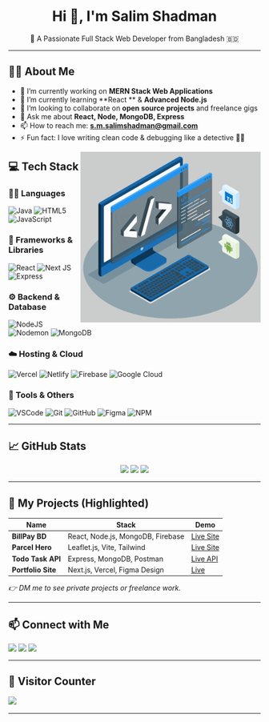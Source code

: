 <h1 align="center">Hi 👋, I'm Salim Shadman</h1>
<p align="center">🚀 A Passionate Full Stack Web Developer from Bangladesh 🇧🇩</p>

---

## 🧑‍💻 About Me

- 🔭 I’m currently working on **MERN Stack Web Applications**
- 🌱 I’m currently learning **React ** & **Advanced Node.js**
- 👯 I’m looking to collaborate on **open source projects** and freelance gigs
- 💬 Ask me about **React, Node, MongoDB, Express**
- 📫 How to reach me: **s.m.salimshadman@gmail.com**
- ⚡ Fun fact: I love writing clean code & debugging like a detective 🕵️‍♂️





<img align="right" alt="GIF" src="https://raw.githubusercontent.com/Salim-Shadman/Salim-Shadman/main/techstack.gif" width="360px"/>




## 💻 Tech Stack

### 👨‍💻 Languages
![Java](https://img.shields.io/badge/Java-%23ED8B00.svg?style=for-the-badge&logo=openjdk&logoColor=white)
![HTML5](https://img.shields.io/badge/HTML5-%23E34F26.svg?style=for-the-badge&logo=html5&logoColor=white)
![JavaScript](https://img.shields.io/badge/JavaScript-%23323330.svg?style=for-the-badge&logo=javascript&logoColor=%23F7DF1E)

### 🧩 Frameworks & Libraries
![React](https://img.shields.io/badge/React-%2320232a.svg?style=for-the-badge&logo=react&logoColor=%2361DAFB)
![Next JS](https://img.shields.io/badge/Next.js-black?style=for-the-badge&logo=next.js&logoColor=white)
![Express](https://img.shields.io/badge/Express.js-%23404d59.svg?style=for-the-badge&logo=express&logoColor=white)

### ⚙️ Backend & Database
![NodeJS](https://img.shields.io/badge/Node.js-339933?style=for-the-badge&logo=nodedotjs&logoColor=white)
![Nodemon](https://img.shields.io/badge/Nodemon-76D04B?style=for-the-badge&logo=nodemon&logoColor=white)
![MongoDB](https://img.shields.io/badge/MongoDB-%2347A248.svg?style=for-the-badge&logo=mongodb&logoColor=white)

### ☁️ Hosting & Cloud
![Vercel](https://img.shields.io/badge/Vercel-%23000000.svg?style=for-the-badge&logo=vercel&logoColor=white)
![Netlify](https://img.shields.io/badge/Netlify-00C7B7.svg?style=for-the-badge&logo=netlify&logoColor=white)
![Firebase](https://img.shields.io/badge/Firebase-FFCA28?style=for-the-badge&logo=firebase&logoColor=white)
![Google Cloud](https://img.shields.io/badge/GoogleCloud-%234285F4.svg?style=for-the-badge&logo=google-cloud&logoColor=white)

### 🧰 Tools & Others
![VSCode](https://img.shields.io/badge/VS%20Code-007ACC.svg?style=for-the-badge&logo=visual-studio-code&logoColor=white)
![Git](https://img.shields.io/badge/Git-F05032.svg?style=for-the-badge&logo=git&logoColor=white)
![GitHub](https://img.shields.io/badge/GitHub-181717.svg?style=for-the-badge&logo=github&logoColor=white)
![Figma](https://img.shields.io/badge/Figma-F24E1E.svg?style=for-the-badge&logo=figma&logoColor=white)
![NPM](https://img.shields.io/badge/NPM-%23CB3837.svg?style=for-the-badge&logo=npm&logoColor=white)

---

## 📈 GitHub Stats

<p align="center">
  <img src="https://github-readme-stats.vercel.app/api?username=Salim-Shadman&theme=dark&hide_border=false&include_all_commits=true&count_private=true" height="150px"/>
  <img src="https://nirzak-streak-stats.vercel.app/?user=Salim-Shadman&theme=dark&hide_border=false" height="150px"/>
  <img src="https://github-readme-stats.vercel.app/api/top-langs/?username=Salim-Shadman&theme=dark&hide_border=false&layout=compact" height="150px"/>
</p>

---

## 📂 My Projects (Highlighted)

| Name | Stack | Demo |
|------|-------|------|
| **BillPay BD** | React, Node.js, MongoDB, Firebase | [Live Site](https://example.com) |
| **Parcel Hero** | Leaflet.js, Vite, Tailwind | [Live Site](https://example.com) |
| **Todo Task API** | Express, MongoDB, Postman | [Live API](https://example.com) |
| **Portfolio Site** | Next.js, Vercel, Figma Design | [Live](https://example.com) |

_👉 DM me to see private projects or freelance work._

---

## 📫 Connect with Me

<p align="left">
  <a href="mailto:salimshadman.dev@gmail.com"><img src="https://img.shields.io/badge/Gmail-%231DA1F2.svg?style=for-the-badge&logo=gmail&logoColor=white"></a>
  <a href="https://linkedin.com/in/salim-shadman"><img src="https://img.shields.io/badge/LinkedIn-%230077B5.svg?style=for-the-badge&logo=linkedin&logoColor=white"></a>
  <a href="https://facebook.com/salimshadman"><img src="https://img.shields.io/badge/Facebook-%231877F2.svg?style=for-the-badge&logo=facebook&logoColor=white"></a>
</p>

---

## 🧭 Visitor Counter
[![](https://visitcount.itsvg.in/api?id=Salim-Shadman&icon=0&color=0)](https://visitcount.itsvg.in)

---

<!-- Proudly crafted by Salim Shadman with ❤️ using GPRM (https://gprm.itsvg.in) -->
